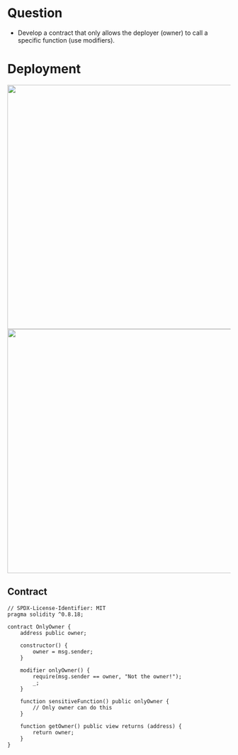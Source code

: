 # Question
- Develop a contract that only allows the deployer (owner) to call a specific function (use modifiers).

# Deployment
<img src='https://private-user-images.githubusercontent.com/180368689/445103397-e7c77922-6e5a-4807-b9ef-feeb0d22dc82.png?jwt=eyJhbGciOiJIUzI1NiIsInR5cCI6IkpXVCJ9.eyJpc3MiOiJnaXRodWIuY29tIiwiYXVkIjoicmF3LmdpdGh1YnVzZXJjb250ZW50LmNvbSIsImtleSI6ImtleTUiLCJleHAiOjE3NDc2NTIzNDYsIm5iZiI6MTc0NzY1MjA0NiwicGF0aCI6Ii8xODAzNjg2ODkvNDQ1MTAzMzk3LWU3Yzc3OTIyLTZlNWEtNDgwNy1iOWVmLWZlZWIwZDIyZGM4Mi5wbmc_WC1BbXotQWxnb3JpdGhtPUFXUzQtSE1BQy1TSEEyNTYmWC1BbXotQ3JlZGVudGlhbD1BS0lBVkNPRFlMU0E1M1BRSzRaQSUyRjIwMjUwNTE5JTJGdXMtZWFzdC0xJTJGczMlMkZhd3M0X3JlcXVlc3QmWC1BbXotRGF0ZT0yMDI1MDUxOVQxMDU0MDZaJlgtQW16LUV4cGlyZXM9MzAwJlgtQW16LVNpZ25hdHVyZT0xMWNjMDhiMzA1NGJhYTM5ZTUwMzdkMGNiMWRkYzk0NTIxY2I2NzVhYTgyY2QxYThlMzdjYTU5M2VmODlkYmI2JlgtQW16LVNpZ25lZEhlYWRlcnM9aG9zdCJ9.hntdDqLzJSqsawdprjuGa4prOLgZLhkju3eumTxBHwU' length='500' width ='550'>
<img  src ='https://private-user-images.githubusercontent.com/180368689/445103396-1323a869-b7f5-4d52-bec9-dfb404866f9c.png?jwt=eyJhbGciOiJIUzI1NiIsInR5cCI6IkpXVCJ9.eyJpc3MiOiJnaXRodWIuY29tIiwiYXVkIjoicmF3LmdpdGh1YnVzZXJjb250ZW50LmNvbSIsImtleSI6ImtleTUiLCJleHAiOjE3NDc2NTIzNDYsIm5iZiI6MTc0NzY1MjA0NiwicGF0aCI6Ii8xODAzNjg2ODkvNDQ1MTAzMzk2LTEzMjNhODY5LWI3ZjUtNGQ1Mi1iZWM5LWRmYjQwNDg2NmY5Yy5wbmc_WC1BbXotQWxnb3JpdGhtPUFXUzQtSE1BQy1TSEEyNTYmWC1BbXotQ3JlZGVudGlhbD1BS0lBVkNPRFlMU0E1M1BRSzRaQSUyRjIwMjUwNTE5JTJGdXMtZWFzdC0xJTJGczMlMkZhd3M0X3JlcXVlc3QmWC1BbXotRGF0ZT0yMDI1MDUxOVQxMDU0MDZaJlgtQW16LUV4cGlyZXM9MzAwJlgtQW16LVNpZ25hdHVyZT0wN2NkOTQ4N2E2MjViOTk5ZWQwMWVhMmU5MjQyMjUwNzkwOGM4OTJiYzkyOWI3YWM0NTFjNTEwZDU3MjZlZjg4JlgtQW16LVNpZ25lZEhlYWRlcnM9aG9zdCJ9.ryAFuJgAu1tD_HCEbtl6DAeUbOn7hOYWjWk46bGKGB4' length='500' width ='550'>

## Contract

```solidity
// SPDX-License-Identifier: MIT
pragma solidity ^0.8.18;

contract OnlyOwner {
    address public owner;

    constructor() {
        owner = msg.sender;
    }

    modifier onlyOwner() {
        require(msg.sender == owner, "Not the owner!");
        _;
    }

    function sensitiveFunction() public onlyOwner {
        // Only owner can do this
    }

    function getOwner() public view returns (address) {
        return owner;
    }
}
